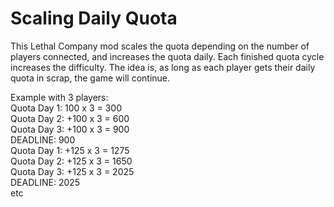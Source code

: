 # Scaling Daily Quota
This Lethal Company mod scales the quota depending on the number of players connected, and increases the quota daily. Each finished quota cycle increases the difficulty. The idea is, as long as each player gets their daily quota in scrap, the game will continue.  
  
Example with 3 players:  
Quota Day 1: 100 x 3 = 300  
Quota Day 2: +100 x 3 = 600  
Quota Day 3: +100 x 3 = 900  
DEADLINE: 900  
Quota Day 1: +125 x 3 = 1275  
Quota Day 2: +125 x 3 = 1650  
Quota Day 3: +125 x 3 = 2025  
DEADLINE: 2025  
etc